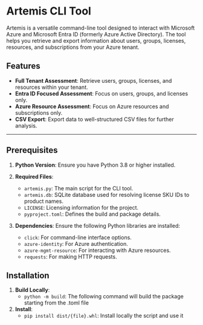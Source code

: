 # Artemis CLI Tool

Artemis is a versatile command-line tool designed to interact with Microsoft Azure and Microsoft Entra ID (formerly Azure Active Directory). The tool helps you retrieve and export information about users, groups, licenses, resources, and subscriptions from your Azure tenant.

## Features

- **Full Tenant Assessment**: Retrieve users, groups, licenses, and resources within your tenant.
- **Entra ID Focused Assessment**: Focus on users, groups, and licenses only.
- **Azure Resource Assessment**: Focus on Azure resources and subscriptions only.
- **CSV Export**: Export data to well-structured CSV files for further analysis.

---

## Prerequisites

1. **Python Version**: Ensure you have Python 3.8 or higher installed.
2. **Required Files**:
   - `artemis.py`: The main script for the CLI tool.
   - `artemis.db`: SQLite database used for resolving license SKU IDs to product names.
   - `LICENSE`: Licensing information for the project.
   - `pyproject.toml`: Defines the build and package details.

3. **Dependencies**: Ensure the following Python libraries are installed:
   - `click`: For command-line interface options.
   - `azure-identity`: For Azure authentication.
   - `azure-mgmt-resource`: For interacting with Azure resources.
   - `requests`: For making HTTP requests.

## Installation

1. **Build Locally**:
   - `python -m build`: The following command will build the package starting from the .toml file
2. **Install**:
   - `pip install dist/{file}.whl`: Install locally the script and use it
   